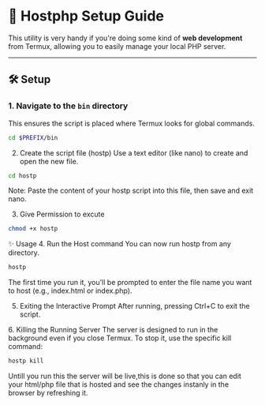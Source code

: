 # 🚀 Hostphp  Setup Guide

This utility is very handy if you're doing some kind of **web development** from Termux, allowing you to easily manage your local PHP server.

---

## 🛠 Setup

### 1. Navigate to the `bin` directory

This ensures the script is placed where Termux looks for global commands.

```bash
cd $PREFIX/bin
```

2. Create the script file (hostp)
​Use a text editor (like nano) to create and open the new file.
```bash
cd hostp
```
​Note: Paste the content of your hostp script into this file, then save and exit nano.

3. Give Permission to excute
```bash
chmod +x hostp
```
✨ Usage
​4. Run the Host command
​You can now run hostp from any directory. 
```bash
hostp
```
The first time you run it, you'll be prompted to enter the file name you want to host (e.g., index.html or index.php).

5. Exiting the Interactive Prompt
After running, pressing Ctrl+C to exit the script.

​6. Killing the Running Server
​The server is designed to run in the background even if you close Termux. To stop it, use the specific kill command:
```bash
hostp kill
```
Untill you run this the server will be live,this is done so that you can edit your html/php file that is hosted and see the changes instanly in the browser by refreshing it. 
